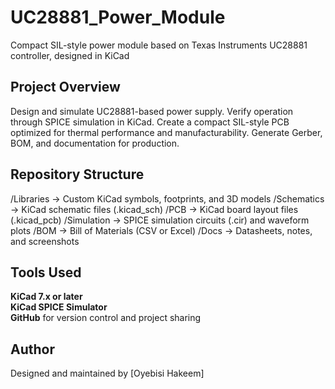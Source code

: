 # UC28881_Power_Module
Compact SIL-style power module based on Texas Instruments UC28881 controller, designed in KiCad
## Project Overview
 Design and simulate UC28881-based power supply.
 Verify operation through SPICE simulation in KiCad.
 Create a compact SIL-style PCB optimized for thermal performance and manufacturability.
 Generate Gerber, BOM, and documentation for production.
 ## Repository Structure
/Libraries → Custom KiCad symbols, footprints, and 3D models
/Schematics → KiCad schematic files (.kicad_sch)
/PCB → KiCad board layout files (.kicad_pcb)
/Simulation → SPICE simulation circuits (.cir) and waveform plots
/BOM → Bill of Materials (CSV or Excel)
/Docs → Datasheets, notes, and screenshots
## Tools Used
**KiCad 7.x or later**  
**KiCad SPICE Simulator**  
**GitHub** for version control and project sharing
## Author
Designed and maintained by [Oyebisi Hakeem]
